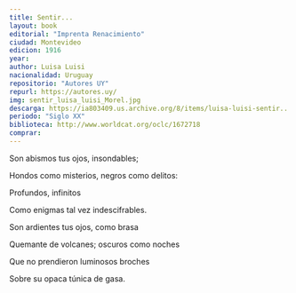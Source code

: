 ```yaml
---
title: Sentir...
layout: book
editorial: "Imprenta Renacimiento"
ciudad: Montevideo
edicion: 1916
year: 
author: Luisa Luisi
nacionalidad: Uruguay
repositorio: "Autores UY"
repurl: https://autores.uy/
img: sentir_luisa_luisi_Morel.jpg
descarga: https://ia803409.us.archive.org/8/items/luisa-luisi-sentir.../Luisa%20Luisi%20-%20Sentir....pdf
periodo: "Siglo XX"
biblioteca: http://www.worldcat.org/oclc/1672718
comprar: 
---
```

 

Son abismos tus ojos, insondables;
 
Hondos como misterios, negros como delitos:
 
Profundos, infinitos 
 
Como enigmas tal vez indescifrables.
 
Son ardientes tus ojos, como brasa 
 
Quemante de volcanes; oscuros como noches 
 
Que no prendieron luminosos broches
 
Sobre su opaca túnica de gasa.
